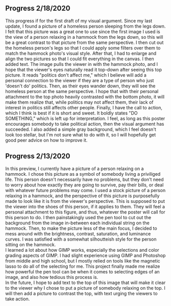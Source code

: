 ## Progress 2/18/2020
This progress if for the first draft of my visual argument. Since my last update, I found a picture of a homeless person sleeping from the legs down. I felt that this picture was a great one to use since the first image I used is the view of a person relaxing in a hammock from the legs down, so this will be a great contrast to that picture from the same perspective. I then cut out the homeless person's legs so that I could apply some filters over them to match the hammock photo's visual style. After that, I had to enlarge and align the two pictures so that I could fit everything in the canvas. I then added text. The image pulls the viewer in with the hammock photo, and I hope that the viewer's eyes naturally read it top-down after seeing this top picture. It reads "politics don't affect me," which I believe will add a personal connection to the viewer if they are a type of person who just 'doesn't do' politics. Then, as their eyes wander down, they will see the homeless person at the same perspective. I hope that with their personal attachment to the top photo heavily contrasted with the bottom photo, it will make them realize that, while politics may not affect them, their lack of interest in politics still affects other people. Finally, I have the call to action, which I think is best if it is short and sweet. It boldly states "DO SOMETHING," which is left up for interpretation. I feel, as long as this poster encourages somebody to take political action, then the visual argument has succeeded. I also added a simple gray background, which I feel doesn't look too stellar, but I'm not sure what to do with it, so I will hopefully get good peer advice on how to improve it.

## Progress 2/13/2020
In this preview, I currently have a picture of a person relaxing on a hammock. I chose this picture as a symbol of somebody living a
priviliged life. This person doesn't necessarily have no problems, but they don't need to worry about how exactly they are going
to survive, pay their bills, or deal with whatever future problems may come. I used a stock picture of a person relaxing in a hammock,
 and the perspective of this picture is purposefully made to look like it is from the viewer's perspective. This is supposed to put
 the viewer into the shoes of this person, if it applies to them. They will feel a personal attachment to this figure, and thus, whatever
 the poster will call for this person to do. I then painstakingly used the pen tool to cut out the background from the image in-between
 each individual string on the hammock. Then, to make the picture less of the main focus, I decided to mess around with the brightness,
  contrast, saturation, and luminance curves. I was satisfied with a somewhat silhoutteish style for the person sitting on the hammock.  
  I learned a lot about how GIMP works, especially the selections and color grading aspects of GIMP. I had slight experience using
  GIMP and Photoshop from middle and high school, but I mostly relied on tools like the magnetic lasso to do all of the selecting for me.
  This project finally made me realize how powerful the pen tool can be when it comes to selecting edges of an image, and also how tedious
  this process is.  
  In the future, I hope to add text to the top of this image that will make it clear to the viewer why I chose to put a picture
  of somebody relaxing on the top. I will then add a picture to contrast the top, with text urging the viewers to take action.
